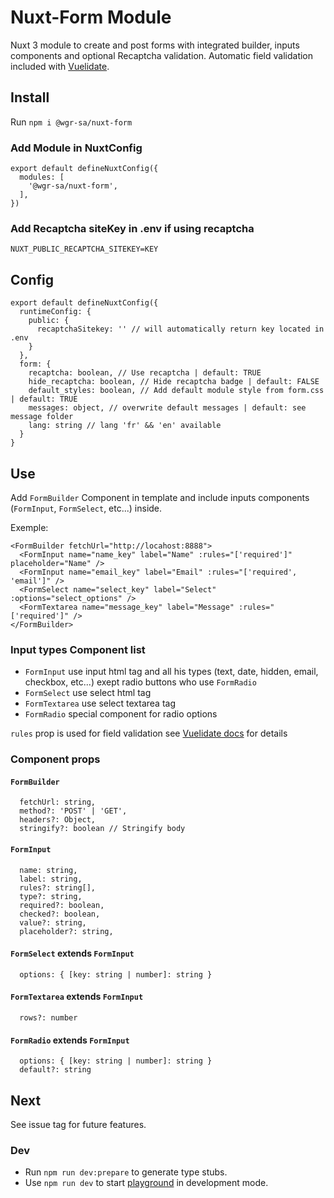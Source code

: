 # Nuxt-Form Module

Nuxt 3 module to create and post forms with integrated builder, inputs components and optional Recaptcha validation. Automatic field validation included with [Vuelidate](https://vuelidate-next.netlify.app). 

## Install
Run `npm i @wgr-sa/nuxt-form`

### Add Module in NuxtConfig
```
export default defineNuxtConfig({
  modules: [
    '@wgr-sa/nuxt-form',
  ],
})	
```

### Add Recaptcha siteKey in .env if using recaptcha
`NUXT_PUBLIC_RECAPTCHA_SITEKEY=KEY`

## Config
```
export default defineNuxtConfig({
  runtimeConfig: {
    public: {
      recaptchaSitekey: '' // will automatically return key located in .env
    }
  },
  form: {
    recaptcha: boolean, // Use recaptcha | default: TRUE
    hide_recaptcha: boolean, // Hide recaptcha badge | default: FALSE
    default_styles: boolean, // Add default module style from form.css | default: TRUE
    messages: object, // overwrite default messages | default: see message folder
    lang: string // lang 'fr' && 'en' available  
  }
}
```

## Use 

Add `FormBuilder` Component in template and include inputs components (`FormInput`, `FormSelect`, etc...) inside.

Exemple:
```
<FormBuilder fetchUrl="http://locahost:8888">
  <FormInput name="name_key" label="Name" :rules="['required']" placeholder="Name" />
  <FormInput name="email_key" label="Email" :rules="['required', 'email']" />
  <FormSelect name="select_key" label="Select" :options="select_options" />
  <FormTextarea name="message_key" label="Message" :rules="['required']" /> 
</FormBuilder>  
```

### Input types Component list 

- `FormInput` use input html tag and all his types (text, date, hidden, email, checkbox, etc...) exept radio buttons who use `FormRadio`
- `FormSelect` use select html tag
- `FormTextarea` use select textarea tag
- `FormRadio` special component for radio options

`rules` prop is used for field validation see [Vuelidate docs](https://vuelidate-next.netlify.app/validators.html) for details

### Component props 

#### `FormBuilder`
```
  fetchUrl: string,
  method?: 'POST' | 'GET',
  headers?: Object,
  stringify?: boolean // Stringify body
```

#### `FormInput`
```
  name: string,
  label: string,
  rules?: string[],
  type?: string,
  required?: boolean,
  checked?: boolean,
  value?: string,
  placeholder?: string,
```

#### `FormSelect` extends `FormInput`
```
  options: { [key: string | number]: string }
```

#### `FormTextarea` extends `FormInput`
```
  rows?: number
```

#### `FormRadio` extends `FormInput`
```
  options: { [key: string | number]: string }
  default?: string
```

## Next
See issue tag for future features.
### Dev
- Run `npm run dev:prepare` to generate type stubs.
- Use `npm run dev` to start [playground](./playground) in development mode.

